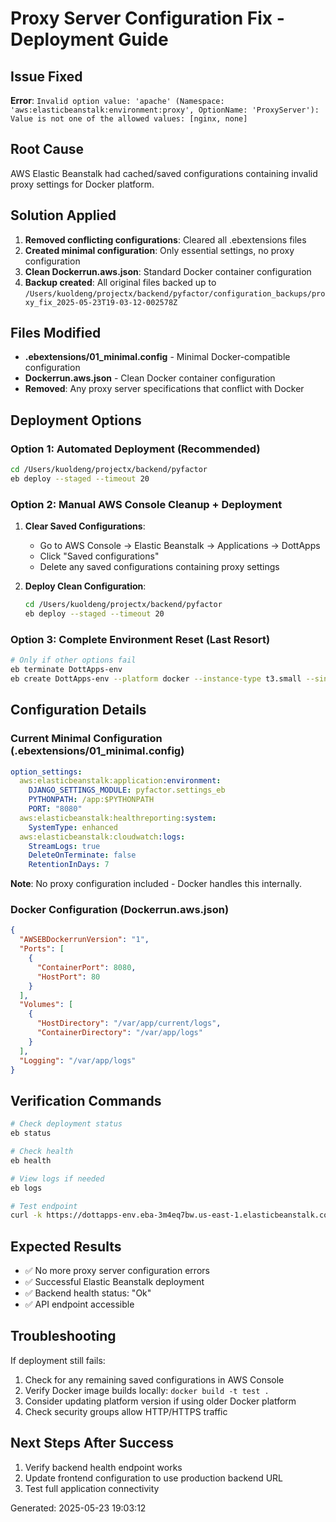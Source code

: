 # Proxy Server Configuration Fix - Deployment Guide

## Issue Fixed
**Error**: `Invalid option value: 'apache' (Namespace: 'aws:elasticbeanstalk:environment:proxy', OptionName: 'ProxyServer'): Value is not one of the allowed values: [nginx, none]`

## Root Cause
AWS Elastic Beanstalk had cached/saved configurations containing invalid proxy settings for Docker platform.

## Solution Applied
1. **Removed conflicting configurations**: Cleared all .ebextensions files
2. **Created minimal configuration**: Only essential settings, no proxy configuration
3. **Clean Dockerrun.aws.json**: Standard Docker container configuration
4. **Backup created**: All original files backed up to `/Users/kuoldeng/projectx/backend/pyfactor/configuration_backups/proxy_fix_2025-05-23T19-03-12-002578Z`

## Files Modified
- **.ebextensions/01_minimal.config** - Minimal Docker-compatible configuration
- **Dockerrun.aws.json** - Clean Docker container configuration
- **Removed**: Any proxy server specifications that conflict with Docker

## Deployment Options

### Option 1: Automated Deployment (Recommended)
```bash
cd /Users/kuoldeng/projectx/backend/pyfactor
eb deploy --staged --timeout 20
```

### Option 2: Manual AWS Console Cleanup + Deployment
1. **Clear Saved Configurations**:
   - Go to AWS Console → Elastic Beanstalk → Applications → DottApps
   - Click "Saved configurations"
   - Delete any saved configurations containing proxy settings
   
2. **Deploy Clean Configuration**:
   ```bash
   cd /Users/kuoldeng/projectx/backend/pyfactor
   eb deploy --staged --timeout 20
   ```

### Option 3: Complete Environment Reset (Last Resort)
```bash
# Only if other options fail
eb terminate DottApps-env
eb create DottApps-env --platform docker --instance-type t3.small --single-instance
```

## Configuration Details

### Current Minimal Configuration (.ebextensions/01_minimal.config)
```yaml
option_settings:
  aws:elasticbeanstalk:application:environment:
    DJANGO_SETTINGS_MODULE: pyfactor.settings_eb
    PYTHONPATH: /app:$PYTHONPATH
    PORT: "8080"
  aws:elasticbeanstalk:healthreporting:system:
    SystemType: enhanced
  aws:elasticbeanstalk:cloudwatch:logs:
    StreamLogs: true
    DeleteOnTerminate: false
    RetentionInDays: 7
```

**Note**: No proxy configuration included - Docker handles this internally.

### Docker Configuration (Dockerrun.aws.json)
```json
{
  "AWSEBDockerrunVersion": "1",
  "Ports": [
    {
      "ContainerPort": 8080,
      "HostPort": 80
    }
  ],
  "Volumes": [
    {
      "HostDirectory": "/var/app/current/logs",
      "ContainerDirectory": "/var/app/logs"
    }
  ],
  "Logging": "/var/app/logs"
}
```

## Verification Commands
```bash
# Check deployment status
eb status

# Check health
eb health

# View logs if needed
eb logs

# Test endpoint
curl -k https://dottapps-env.eba-3m4eq7bw.us-east-1.elasticbeanstalk.com/health/
```

## Expected Results
- ✅ No more proxy server configuration errors
- ✅ Successful Elastic Beanstalk deployment
- ✅ Backend health status: "Ok" 
- ✅ API endpoint accessible

## Troubleshooting
If deployment still fails:
1. Check for any remaining saved configurations in AWS Console
2. Verify Docker image builds locally: `docker build -t test .`
3. Consider updating platform version if using older Docker platform
4. Check security groups allow HTTP/HTTPS traffic

## Next Steps After Success
1. Verify backend health endpoint works
2. Update frontend configuration to use production backend URL
3. Test full application connectivity

Generated: 2025-05-23 19:03:12
